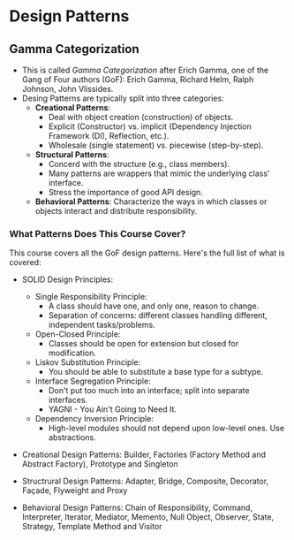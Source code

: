 # Design Patterns

## Gamma Categorization

* This is called  *Gamma Categorization* after Erich Gamma, one of the Gang of Four authors (GoF): Erich Gamma, Richard Helm, Ralph Johnson, John Vlissides.
* Desing Patterns are typically split into three categories:
	* **Creational Patterns**: 
		* Deal with object creation (construction) of objects.
		* Explicit (Constructor) vs. implicit (Dependency Injection Framework (DI), Reflection, etc.).
		* Wholesale (single statement) vs. piecewise (step-by-step).
	* **Structural Patterns**:
		* Concerd with the structure (e.g., class members).
		* Many patterns are wrappers that mimic the underlying class' interface.
		* Stress the importance of good API design.
	* **Behavioral Patterns**: Characterize the ways in which classes or objects interact and distribute responsibility.

### What Patterns Does This Course Cover?

This course covers all the GoF design patterns. Here's the full list of what is covered:

* SOLID Design Principles: 
	* Single Responsibility Principle:
		* A class should have one, and only one, reason to change.
		* Separation of concerns: different classes handling different, independent tasks/problems.
	* Open-Closed Principle:
		* Classes should be open for extension but closed for modification.
	* Liskov Substitution Principle:
		* You should be able to substitute a base type for a subtype.
	* Interface Segregation Principle:
		* Don't put too much into an interface; split into separate interfaces.
		* YAGNI - You Ain't Going to Need It.
	* Dependency Inversion Principle:
		* High-level modules should not depend upon low-level ones. Use abstractions.

* Creational Design Patterns: Builder, Factories (Factory Method and Abstract Factory), Prototype and Singleton
* Structrural Design Patterns: Adapter, Bridge, Composite, Decorator, Façade, Flyweight and Proxy
* Behavioral Design Patterns: Chain of Responsibility, Command, Interpreter, Iterator, Mediator, Memento, Null Object, Observer, State, Strategy, Template Method and Visitor